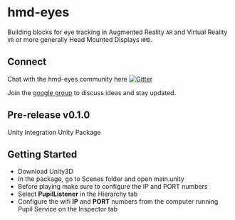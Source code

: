# hmd-eyes

Building blocks for eye tracking in Augmented Reality `AR` and Virtual Reality `VR` or more generally Head Mounted Displays `HMD`.

## Connect

Chat with the hmd-eyes community here [![Gitter](https://badges.gitter.im/pupil-labs/hmd-eyes.svg)](https://gitter.im/pupil-labs/hmd-eyes?utm_source=badge&utm_medium=badge&utm_campaign=pr-badge)

Join the [google group](https://groups.google.com/forum/#!forum/hmd-eyes) to discuss ideas and stay updated. 

## Pre-release v0.1.0
Unity Integration Unity Package

## Getting Started

- Download Unity3D
- In the package, go to Scenes folder and open main.unity
- Before playing make sure to configure the IP and PORT numbers
- Select **PupilListener** in the Hierarchy tab
- Configure the wifi **IP** and **PORT** numbers from the computer running Pupil Service on the Inspector tab 	